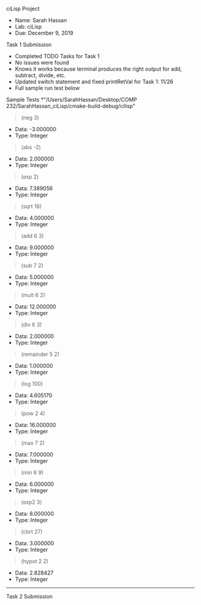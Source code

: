 ciLisp Project

* Name: Sarah Hassan
* Lab: ciLisp
* Due: December 9, 2019


Task 1 Submission
* Completed TODO Tasks for Task 1 
* No issues were found 
* Knows it works because terminal produces the right output for add, subtract, divide, etc.
* Updated switch statement  and fixed printRetVal for Task 1:  11/26
* Full sample run test below 


Sample Tests
*"/Users/SarahHassan/Desktop/COMP 232/SarahHassan_ciLisp/cmake-build-debug/cilisp"

> (neg 3)
* Data: -3.000000
* Type: Integer

> (abs -2)
* Data: 2.000000
* Type: Integer

> (exp 2)
* Data: 7.389056
* Type: Integer

> (sqrt 16)
* Data: 4.000000
* Type: Integer

> (add 6 3)
* Data: 9.000000
* Type: Integer

> (sub 7 2)
* Data: 5.000000
* Type: Integer

> (mult 6 2)
* Data: 12.000000
* Type: Integer

> (div 6 3)
* Data: 2.000000
* Type: Integer

> (remainder 5 2)
* Data: 1.000000
* Type: Integer

> (log 100)
* Data: 4.605170
* Type: Integer

> (pow 2 4)
* Data: 16.000000
* Type: Integer

> (max 7 2)
* Data: 7.000000
* Type: Integer

> (min 6 9)
* Data: 6.000000
* Type: Integer

> (exp2 3)
* Data: 8.000000
* Type: Integer

> (cbrt 27)
* Data: 3.000000
* Type: Integer

> (hypot 2 2)
* Data: 2.828427
* Type: Integer
***
Task 2 Submission 
